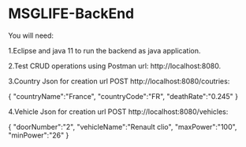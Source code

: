 # MSGLIFE-BackEnd

You will need:

1.Eclipse and java 11 to run the backend as java application.

2.Test CRUD operations using Postman url: http://localhost:8080.

3.Country Json for creation url POST http://localhost:8080/coutries:

{
"countryName":"France",
"countryCode":"FR",
"deathRate":"0.245"
}

4.Vehicle Json for creation url POST http://localhost:8080/vehicles:

{
"doorNumber":"2",
"vehicleName":"Renault clio",
"maxPower":"100",
"minPower":"26"
}
